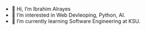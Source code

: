 - 👋 Hi, I’m Ibrahim Alrayes
- 👀 I’m interested in Web Devleoping, Python, AI.
- 🌱 I’m currently learning Software Engineering at KSU.
 

<!---
IbrahimAlrayes/IbrahimAlrayes is a ✨ special ✨ repository because its `README.md` (this file) appears on your GitHub profile.
You can click the Preview link to take a look at your changes.
--->
